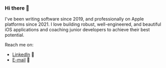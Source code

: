 ### Hi there 👋

I've been writing software since 2019, and professionally on Apple platforms since 2021. I love building robust, well-engineered, and beautiful iOS applications and coaching junior developers to achieve their best potential.

Reach me on:
- <a href="https://lk.linkedin.com/in/pubudum">LinkedIn</a> 💼
- <a href="mailto:i.pubudumihiranga@gmail.com">E-mail</a> 📧


